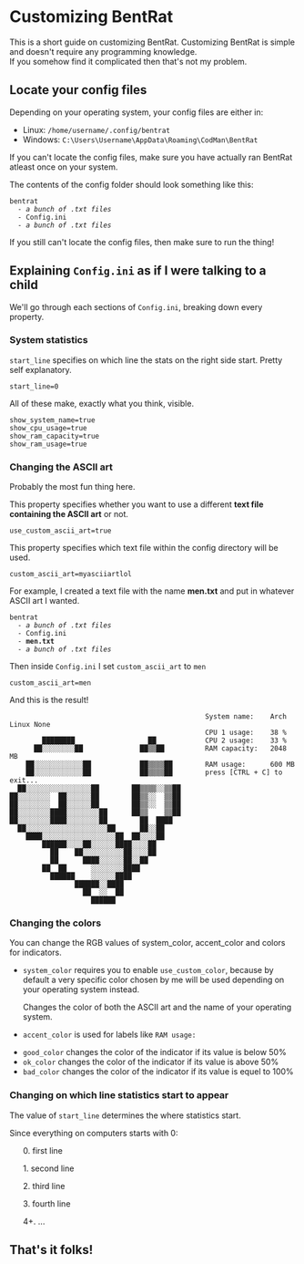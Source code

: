 <h1>Customizing BentRat</h1>
<p>This is a short guide on customizing BentRat. Customizing BentRat is simple and doesn't require any programming knowledge.<br>If you somehow find it complicated then that's not my problem.</p>
<h2>Locate your config files</h2>
<p>Depending on your operating system, your config files are either in:</p>
<ul>
  <li>Linux: <code>/home/username/.config/bentrat</code></li>
  <li>Windows: <code>C:\Users\Username\AppData\Roaming\CodMan\BentRat</code></li>
</ul>
<p>If you can't locate the config files, make sure you have actually ran BentRat atleast once on your system.</p>
<p>The contents of the config folder should look something like this:</p>
<pre><code>bentrat
  - <i>a bunch of .txt files</i>
  - Config.ini
  - <i>a bunch of .txt files</i></code></pre>
<p>If you still can't locate the config files, then make sure to run the thing!</p>

<h2>Explaining <code>Config.ini</code> as if I were talking to a child</h2>
<p>We'll go through each sections of <code>Config.ini</code>, breaking down every property.</p>
<h3>System statistics</h3>
<p><code>start_line</code> specifies on which line the stats on the right side start. Pretty self explanatory.</p>
<pre><code>start_line=0</code></pre>
<p>All of these make, exactly what you think, visible.</p>
<pre><code>show_system_name=true
show_cpu_usage=true
show_ram_capacity=true
show_ram_usage=true</code></pre>
<h3>Changing the ASCII art</h3>
<p>Probably the most fun thing here.</p>
<p>This property specifies whether you want to use a different <strong>text file containing the ASCII art</strong> or not.</p>
<pre><code>use_custom_ascii_art=true</code></pre>
<p>This property specifies which text file within the config directory will be used.</p>
<pre><code>custom_ascii_art=myasciiartlol</code></pre>
<p>For example, I created a text file with the name <strong>men.txt</strong> and put in whatever ASCII art I wanted.</p>
<pre><code>bentrat
  - <i>a bunch of .txt files</i>
  - Config.ini
  - <strong>men.txt</strong>
  - <i>a bunch of .txt files</i></code></pre>
<p>Then inside <code>Config.ini</code> I set <code>custom_ascii_art</code> to <code>men</code></p>
<pre><code>custom_ascii_art=men</code></pre>
<p>And this is the result!</p>
<pre><code>                                                System name:    Arch Linux None
                                                CPU 1 usage:    38 %
        ████████                  ██            CPU 2 usage:    33 %
      ██░░░░░░░░██              ██▒▒██          RAM capacity:   2048 MB
    ██░░░░░░░░░░░░██            ██▒▒▒▒██        RAM usage:      600 MB
    ██░░░░░░░░░░░░██            ██▒▒▒▒██        press [CTRL + C] to exit...
  ██░░░░░░░░░░░░░░░░██        ██▒▒▒▒░░▒▒██      
██░░░░░░░░  ██░░░░░░██        ██▒▒░░  ▒▒██      
██░░░░░░░░  ██░░░░░░██        ██▒▒░░  ▒▒██
██░░░░░░░░████░░░░░░░░██      ██▒▒    ▒▒██
██░░░░░░░░████░░░░░░░░██        ██  ████
  ██░░░░░░░░░░░░░░░░░░░░██      ██░░██
    ████░░░░░░░░░░░░░░░░░░██  ██░░░░██
        ██████░░░░██░░░░░░████░░░░██
          ██    ██░░░░░░░░░░██░░░░██
          ██      ████░░░░░░██░░██
        ██  ██      ░░░░░░░░████
          ██████    ░░░░░░████
                ██████░░████
                  ██  ░░  ██
                    ██████</code></pre>
<h3>Changing the colors</h3>
<p>You can change the RGB values of system_color, accent_color and colors for indicators.</p>
<ul>
<li><p><code>system_color</code> requires you to enable <code>use_custom_color</code>, because by default a very specific color chosen by me will be used depending on your operating system instead.</p>
  <p>Changes the color of both the ASCII art and the name of your operating system.</p></li>
<li><p><code>accent_color</code> is used for labels like <code>RAM usage:</code></p></li>
<li><code>good_color</code> changes the color of the indicator if its value is below 50%</li>
<li><code>ok_color</code> changes the color of the indicator if its value is above 50%</li>
<li><code>bad_color</code> changes the color of the indicator if its value is equel to 100%</li>
</ul>
<h3>Changing on which line statistics start to appear</h3>
<p>The value of <code>start_line</code> determines the where statistics start.</p>
<p>Since everything on computers starts with 0:</p>
<ol>
  <p>0. first line</p>
  <p>1. second line</p>
  <p>2. third line</p>
  <p>3. fourth line</p>
  <p>4+. ...</p>
</ol>

<h2>That's it folks!</h2>

